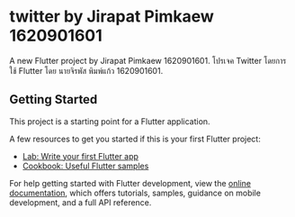 # twitter by Jirapat Pimkaew 1620901601

A new Flutter project by Jirapat Pimkaew 1620901601.
โปรเจค Twitter โดยการใช้ Flutter โดย นายจิรพัส พิมพ์แก้ว 1620901601.

## Getting Started

This project is a starting point for a Flutter application.

A few resources to get you started if this is your first Flutter project:

- [Lab: Write your first Flutter app](https://docs.flutter.dev/get-started/codelab)
- [Cookbook: Useful Flutter samples](https://docs.flutter.dev/cookbook)

For help getting started with Flutter development, view the
[online documentation](https://docs.flutter.dev/), which offers tutorials,
samples, guidance on mobile development, and a full API reference.
